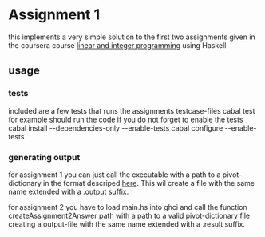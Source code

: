 # Assignment 1

this implements a very simple solution to the first two assignments given in the coursera course [linear and integer programming](https://class.coursera.org/linearprogramming-001/assignment/index) using Haskell

## usage

### tests
included are a few tests that runs the assignments testcase-files
    cabal test
for example should run the code if you do not forget to enable the tests
    cabal install --dependencies-only --enable-tests
	cabal configure --enable-tests

### generating output

for assignment 1 you can just call the executable with a path to a pivot-dictionary in the format descriped [here](https://class.coursera.org/linearprogramming-001/assignment/view?assignment_id=5). This wil create a file with the same name extended with a .output suffix.

for assignment 2 you have to load main.hs into ghci and call the function
    createAssignment2Answer path
with a path to a valid pivot-dictionary file creating a output-file with the same name extended with a .result suffix.
